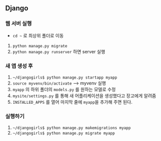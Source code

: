 ## Django

### 웹 서버 실행
- `cd ~` 로 최상위 폴더로 이동
1. `python manage.py migrate` 
2. `python manage.py runserver` 하면 server 실행 


### 새 앱 생성 후
1. `~/djangogirls$ python manage.py startapp myapp`
2. `source myvenv/bin/activate` --> myvenv 실행
3. `myapp` 의 하위 폴더의 `models.py` 를 원하는 모델로 수정
4. `mysite/settings.py` 를 통해 새 어플리케이션을 생성했다고 장고에게 알려줌
5. `INSTALLED_APPS` 를 열어 마지막 줄에 `myapp`을 추가해 주면 된다.

### 실행하기
1. `~/djangogirls$ python manage.py makemigrations myapp`
2. `~/djangogirls$ python manage.py migrate myapp`
